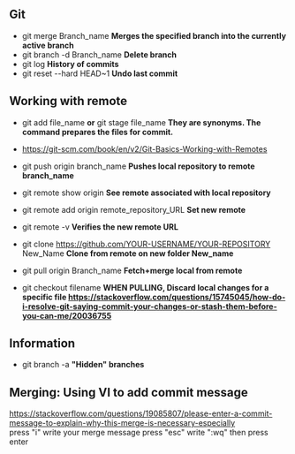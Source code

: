 ## Git
* git merge Branch_name **Merges the specified branch into the currently active branch**
* git branch -d Branch_name **Delete branch**
* git log **History of commits**
* git reset --hard HEAD~1 **Undo last commit**

## Working with remote
* git add file_name **or** git stage file_name **They are synonyms. The command prepares the files for commit.**

* https://git-scm.com/book/en/v2/Git-Basics-Working-with-Remotes
    
* git push origin branch_name   **Pushes local repository to remote branch_name**
    
* git remote show origin    **See remote associated with local repository**

* git remote add origin remote_repository_URL   **Set new remote**

* git remote -v     **Verifies the new remote URL**

* git clone https://github.com/YOUR-USERNAME/YOUR-REPOSITORY New_Name   **Clone from remote on new folder New_name**

* git pull origin Branch_name   **Fetch+merge local from remote**
* git checkout filename **WHEN PULLING, Discard local changes for a specific file https://stackoverflow.com/questions/15745045/how-do-i-resolve-git-saying-commit-your-changes-or-stash-them-before-you-can-me/20036755**

## Information
* git branch -a **"Hidden" branches**

## Merging: **Using VI to add commit message**  
https://stackoverflow.com/questions/19085807/please-enter-a-commit-message-to-explain-why-this-merge-is-necessary-especially  
    press "i"
    write your merge message
    press "esc"
    write ":wq"
    then press enter
